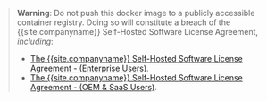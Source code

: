 > **Warning**: Do not push this docker image to a publicly accessible container registry. Doing so will constitute a breach of the {{site.companyname}} Self-Hosted Software License Agreement, _including_:
>
> - [The {{site.companyname}} Self-Hosted Software License Agreement - (Enterprise Users)]({{site.legalpages}}/tiny-self-hosted-enterprise-agreement/).
> - [The {{site.companyname}} Self-Hosted Software License Agreement - (OEM & SaaS Users)]({{site.legalpages}}/tiny-self-hosted-oem-saas-agreement/).
